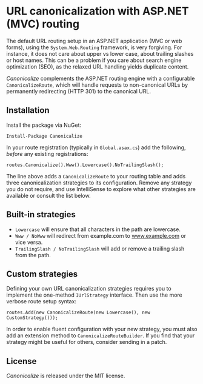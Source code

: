 # URL canonicalization with ASP.NET (MVC) routing

The default URL routing setup in an ASP.NET application (MVC or web forms), using the `System.Web.Routing` framework, is very forgiving. For instance, it does not care about upper vs lower case, about trailing slashes or host names. This can be a problem if you care about search engine optimization (SEO), as the relaxed URL handling yields duplicate content.

*Canonicalize* complements the ASP.NET routing engine with a configurable `CanonicalizeRoute`, which will handle requests to non-canonical URLs by permanently redirecting (HTTP 301) to the canonical URL.

## Installation

Install the package via NuGet:

    Install-Package Canonicalize

In your route registration (typically in `Global.asax.cs`) add the following, *before* any existing registrations:

    routes.Canonicalize().Www().Lowercase().NoTrailingSlash();

The line above adds a `CanonicalizeRoute` to your routing table and adds three canonicalization strategies to its configuration. Remove any strategy you do not require, and use IntelliSense to explore what other strategies are available or consult the list below.

## Built-in strategies

* `Lowercase` will ensure that all characters in the path are lowercase.
* `Www / NoWww` will redirect from example.com to www.example.com or vice versa.
* `TrailingSlash / NoTrailingSlash` will add or remove a trailing slash from the path.

## Custom strategies

Defining your own URL canonicalization strategies requires you to implement the one-method `IUrlStrategy` interface. Then use the more verbose route setup syntax:

    routes.Add(new CanonicalizeRoute(new Lowercase(), new CustomStrategy()));

In order to enable fluent configuration with your new strategy, you must also add an extension method to `CanonicalizeRouteBuilder`. If you find that your strategy might be useful for others, consider sending in a patch.

## License

*Canonicalize* is released under the MIT license.
